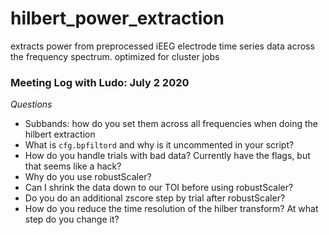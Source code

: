 # hilbert_power_extraction

extracts power from preprocessed iEEG electrode time series data across the frequency spectrum. optimized for cluster jobs


### Meeting Log with Ludo: July 2 2020

*Questions*

* Subbands: how do you set them across all frequencies when doing the hilbert extraction
* What is `cfg.bpfiltord` and why is it uncommented in your script? 
* How do you handle trials with bad data? Currently have the flags, but that seems like a hack?
* Why do you use robustScaler?
* Can I shrink the data down to our TOI before using robustScaler?
* Do you do an additional zscore step by trial after robustScaler?
* How do you reduce the time resolution of the hilber transform? At what step do you change it?

